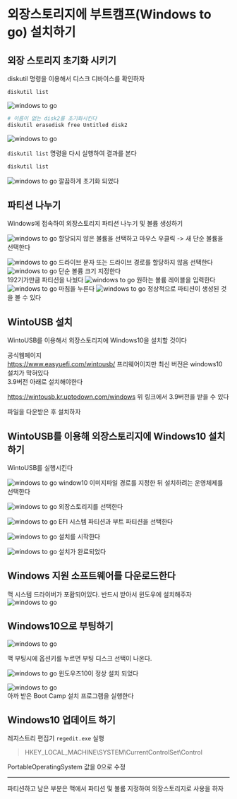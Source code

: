 # 외장스토리지에 부트캠프(Windows to go) 설치하기

## 외장 스토리지 초기화 시키기

diskutil 명령을 이용해서 디스크 디바이스를 확인하자

```bash
diskutil list
```

![windows to go](./imgs/wintogo.png)

```bash
# 이름이 없는 disk2를 초기화시킨다
diskutil erasedisk free Untitled disk2
```

![windows to go](./imgs/wintogo1.png)

`diskutil list` 명령을 다시 실행하여 결과를 본다

```bash
diskutil list
```

![windows to go](./imgs/wintogo2.png)
깔끔하게 초기화 되었다

## 파티션 나누기

Windows에 접속하여 외장스토리지 파티션 나누기 및 볼륨 생성하기

![windows to go](./imgs/wintogo3.png)
할당되지 않은 볼륨을 선택하고 마우스 우클릭 -> 새 단순 볼륨을 선택한다

![windows to go](./imgs/wintogo4.png)
드라이브 문자 또는 드라이브 경로를 할당하지 않음 선택한다
![windows to go](./imgs/wintogo5.png)
단순 볼륨 크기 지정한다  
192기가만큼 파티션을 나눴다
![windows to go](./imgs/wintogo6.png)
원하는 볼륨 레이블을 입력한다
![windows to go](./imgs/wintogo7.png)
마침을 누른다
![windows to go](./imgs/wintogo8.png)
정상적으로 파티션이 생성된 것을 볼 수 있다

## WintoUSB 설치

WintoUSB를 이용해서 외장스토리지에 Windows10을 설치할 것이다

공식웹페이지  
<https://www.easyuefi.com/wintousb/>
프리웨어이지만 최신 버전은 windows10 설치가 막혀있다  
3.9버전 아래로 설치해야한다

<https://wintousb.kr.uptodown.com/windows>
위 링크에서 3.9버전을 받을 수 있다

파일을 다운받은 후 설치하자

## WintoUSB를 이용해 외장스토리지에 Windows10 설치하기

WintoUSB를 실행시킨다

![windows to go](./imgs/wintogo9.png)
window10 이미지파일 경로를 지정한 뒤 설치하려는 운영체제를 선택한다

![windows to go](./imgs/wintogo10.png)
외장스토리지를 선택한다

![windows to go](./imgs/wintogo11.png)
EFI 시스템 파티션과 부트 파티션을 선택한다

![windows to go](./imgs/wintogo12.png)
설치를 시작한다

![windows to go](./imgs/wintogo13.png)
설치가 완료되었다

## Windows 지원 소프트웨어를 다운로드한다

맥 시스템 드라이버가 포홤되어있다. 반드시 받아서 윈도우에 설치해주자
![windows to go](./imgs/wintogo17.png)

## Windows10으로 부팅하기

![windows to go](./imgs/wintogo16.jpg)

맥 부팅시에 옵션키를 누르면 부팅 디스크 선택이 나온다.

![windows to go](./imgs/wintogo14.PNG)
윈도우즈10이 정상 설치 되었다

![windows to go](./imgs/wintogo15.PNG)  
아까 받은 Boot Camp 설치 프로그램을 실행한다

## Windows10 업데이트 하기

레지스트리 편집기 `regedit.exe` 실행

> HKEY_LOCAL_MACHINE\SYSTEM\CurrentControlSet\Control

PortableOperatingSystem 값을 0으로 수정

---

파티션하고 남은 부분은 맥에서 파티션 및 볼륨 지정하여 외장스토리지로 사용을 하자
